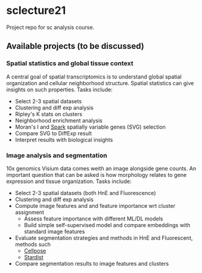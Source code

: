 # sclecture21
Project repo for sc analysis course.

## Available projects (to be discussed)
### Spatial statistics and global tissue context  
A central goal of spatial transcriptomics is to understand global spatial organization and cellular neighborhood structure. Spatial statistics can give insights on such properties. Tasks include:
- Select 2-3 spatial datasets
- Clustering and diff exp analysis
- Ripley's K stats on clusters
- Neighborhood enrichment analysis
- Moran's I and [Spark](https://github.com/xzhoulab/SPARK) spatially variable genes (SVG) selection
- Compare SVG to DiffExp result
- Interpret results with biological insights

### Image analysis and segmentation
10x genomics Visium data comes weith an image alongside gene counts. An important question that can be asked is how morphology relates to gene expression and tissue organization. Tasks include:
- Select 2-3 spatial datasets (both HnE and Fluorescence)
- Clustering and diff exp analysis
- Compute image features and and feature importance wrt cluster assignment
    - Assess feature importance with different ML/DL models
    - Build simple self-supervised model and compare embeddings with standard image features
- Evaluate segmentation strategies and methods in HnE and Fluorescent, methods such
    - [Cellpose](https://github.com/MouseLand/cellpose)
    - [Stardist](https://github.com/mpicbg-csbd/stardist)
- Compare segmentation results to image features and clusters
